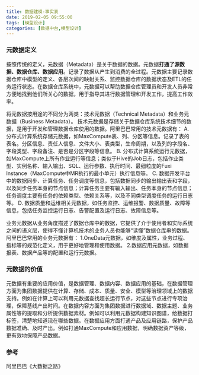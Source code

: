 ```yaml
---
title: 数据建模-事实表
date: 2019-02-05 09:55:00
tags: [模型设计]
categories: [数据中台,模型设计]
---
```

### 元数据定义
按照传统的定义，元数据（Metadata）是关于数据的数据。元数据**打通了源数据、数据仓库、数据应用**。记录了数据从产生到消费的全过程。元数据主要记录数据仓库中模型的定义、各层次间的映射关系、监控数据仓库的数据状态及ETL的任务运行状态。在数据仓库系统中，元数据可以帮助数据仓库管理员和开发人员非常方便地找到他们所关心的数据，用于指导其进行数据管理和开发工作，提高工作效率。

将元数据按用途的不同分为两类：技术元数据（Technical Metadata）和业务元数据（Business Metadata）。
技术元数据是存储关于数据仓库系统技术细节的数据，是用于开发和管理数据仓库使用的数据。阿里巴巴常用的技术元数据有：
A. 分布式计算系统存储元数据，如MaxCompute表、列、分区等信息。记录了表的表名。分区信息、责任人信息、文件大小、表类型，生命周期，以及列的字段名、字段类型、字段备注、是否是分区字段等信息。
B. 分布式计算系统运行元数据，如MaxCompute上所有作业运行等信息；类似于Hive的Job日志，包括作业类型、实例名称、输入输出、SQL、运行参数、执行时间、最细粒度的Fuxi Instance（MaxCompute中MR执行的最小单元）执行信息等。
C. 数据开发平台中的数据同步、计算任务、任务调度等信息，包括数据同步的输出输出表和字段，以及同步任务本身的节点信息；计算任务主要有输入输出、任务本身的节点信息；任务调度主要有任务的依赖类型、依赖关系等，以及不同类型调度任务的运行日志等。
D. 数据质量和运维相关元数据，如任务监控、运维报警、数据质量、故障等信息，包括任务监控运行日志、告警配置及运行日志、故障信息等。
 
业务元数据从业务角度描述了数据仓库中的数据，它提供了介于使用者和实际系统之间的语义层，使得不懂计算机技术的业务人员也能够“读懂”数据仓库串的数据。阿里巴巴常用的业务元数据有：
1.OneData元数据，如维度及属性，业务过程、指标等的规范化定义，用于更好地管理和使用数据。
2.数据应用元数据，如数据报表、数据产品等的配置和运行元数据。

### 元数据的价值
元数据有重要的应用价值，是数据管理、数据内容、数据应用的基础，在数据管理方面为集团数据提供在计算、存储、成本、质量、安全、模型等治理领域上的数据支持。例如在计算上可以利用元数据查找超长运行节点，对这些节点进行专项治理，保障基线产出时间。在数据内容方面为集团数据进行数据域、数据主题、业务属性等的提取和分析提供数据素材。例如可以利用元数据构建知识图谱，给数据打标签，清楚地知道现在哪些数据。在数据应用方面打通产品及应用链路，保护产品数据准确、及时产出。例如打通MaxCompute和应用数据，明确数据资产等级，更有效地保障产品数据。
     
### 参考
阿里巴巴《大数据之路》